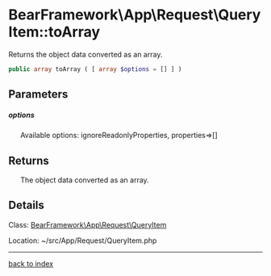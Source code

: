# BearFramework\App\Request\QueryItem::toArray

Returns the object data converted as an array.

```php
public array toArray ( [ array $options = [] ] )
```

## Parameters

##### options

&nbsp;&nbsp;&nbsp;&nbsp;&nbsp;&nbsp;Available options: ignoreReadonlyProperties, properties=>[]

## Returns

&nbsp;&nbsp;&nbsp;&nbsp;&nbsp;&nbsp;The object data converted as an array.

## Details

Class: [BearFramework\App\Request\QueryItem](bearframework.app.request.queryitem.class.md)

Location: ~/src/App/Request/QueryItem.php

---

[back to index](index.md)

